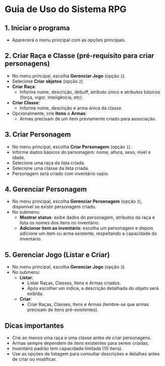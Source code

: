 # Guia de Uso do Sistema RPG

## 1. Iniciar o programa
- Aparecerá o menu principal com as opções principais.

## 2. Criar Raça e Classe (pré-requisito para criar personagens)
- No menu principal, escolha **Gerenciar Jogo** (opção `2`).
- Selecione **Criar objetos** (opção `2`).
- **Criar Raça**:
  - Informe nome, descrição, debuff, atributo único e atributos básicos (força, vigor, inteligência, etc).
- **Criar Classe**:
  - Informe nome, descrição e arma única da classe.
- Opcionalmente, crie **Itens** e **Armas**:
  - Armas precisam de um item previamente criado para associação.

## 3. Criar Personagem
- No menu principal, escolha **Criar Personagem** (opção `1`).
- Informe dados básicos do personagem: nome, altura, sexo, nível e idade.
- Selecione uma raça da lista criada.
- Selecione uma classe da lista criada.
- Personagem será criado com inventário vazio.

## 4. Gerenciar Personagem
- No menu principal, escolha **Gerenciar Personagem** (opção `3`), disponível se existir personagem criado.
- No submenu:
  - **Mostrar status**: exibe dados do personagem, atributos da raça e lista os nomes dos itens no inventário.
  - **Adicionar item ao inventário**: escolha um personagem e depois adicione um item ou arma existente, respeitando a capacidade do inventário.

## 5. Gerenciar Jogo (Listar e Criar)
- No menu principal, escolha **Gerenciar Jogo** (opção `3`).
- No submenu:
  - **Listar**:
    - Listar Raças, Classes, Itens e Armas criados.
    - Após escolher um índice, a descrição detalhada do objeto será exibida.
  - **Criar**:
    - Criar Raças, Classes, Itens e Armas (lembre-se que armas precisam de itens pré-existentes).

## Dicas importantes
- Crie ao menos uma raça e uma classe antes de criar personagens.
- Armas sempre dependem de itens existentes para serem criadas.
- Inventário padrão tem capacidade limitada (10 itens).
- Use as opções de listagem para consultar descrições e detalhes antes de criar ou modificar.

